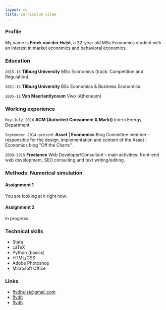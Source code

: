 ```yaml
---
layout: cv
title: Curriculum vitae
---
```



### Profile

My name is **Freek van der Hulst**, a 22-year old MSc Economics student with an interest in market economics and behavioral economics. 

### Education

`2015-16`
__Tilburg University__ MSc Economics (track: Competition and Regulation)

`2011-15`
__Tilburg University__ BSc Economics & Business Economics

`2005-11`
__Van Maerlantlyceum__ Vwo (Atheneum)

### Working experience

`May-July 2016`
__ACM (Autoriteit Consument & Markt)__ Intern Energy Department

`September 2014-present`
__Asset | Economics__ Blog Committee member – responsible for the design, implementation and content of the Asset | Economics blog "Off the Charts".

`2009-2015`
__Freelance__ Web Developer/Consultant – main activities: front-end web development, SEO consulting and text writing/editing.

### Methods: Numerical simulation

#### Assignment 1

You are looking at it right now.

#### Assignment 2

In progress.


### Technical skills

* Stata
* LaTeX
* Python (basics)
* HTML/CSS
* Adobe Photoshop
* Microsoft Office


### Links

* <i class="fa fa-envelope"></i> <a href="mailto:flvdhulst@gmail.com">flvdhulst@gmail.com</a><br />
* <i class="fa fa-github"></i> <a href="http://github.com/flvdh">flvdh</a><br />
* <i class="fa fa-linkedin"></i> <a href="http://linkedin.com/in/flvdh">flvdh</a><br />

<!-- ### Footer

Last updated: March 2016 -->
